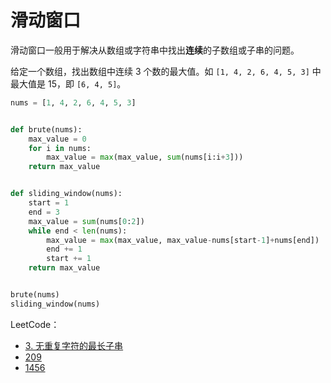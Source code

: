 # 滑动窗口

滑动窗口一般用于解决从数组或字符串中找出**连续**的子数组或子串的问题。

给定一个数组，找出数组中连续 3 个数的最大值。如 `[1, 4, 2, 6, 4, 5, 3]` 中最大值是 15，即 `[6, 4, 5]`。

```python
nums = [1, 4, 2, 6, 4, 5, 3]


def brute(nums):
    max_value = 0
    for i in nums:
        max_value = max(max_value, sum(nums[i:i+3]))
    return max_value


def sliding_window(nums):
    start = 1
    end = 3
    max_value = sum(nums[0:2])
    while end < len(nums):
        max_value = max(max_value, max_value-nums[start-1]+nums[end])
        end += 1
        start += 1
    return max_value


brute(nums)
sliding_window(nums)
```

LeetCode：

- [3. 无重复字符的最长子串](https://leetcode-cn.com/problems/longest-substring-without-repeating-characters/)
- [209]()
- [1456]()
